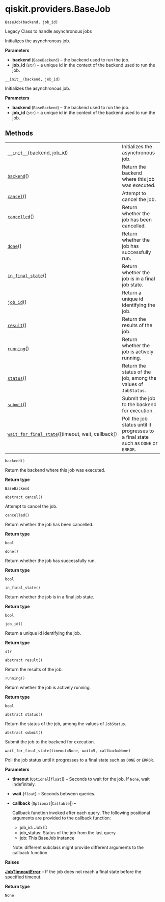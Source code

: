 <span id="qiskit-providers-basejob" />

# qiskit.providers.BaseJob

`BaseJob(backend, job_id)`

Legacy Class to handle asynchronous jobs

Initializes the asynchronous job.

**Parameters**

*   **backend** (`BaseBackend`) – the backend used to run the job.
*   **job\_id** (`str`) – a unique id in the context of the backend used to run the job.

`__init__(backend, job_id)`

Initializes the asynchronous job.

**Parameters**

*   **backend** (`BaseBackend`) – the backend used to run the job.
*   **job\_id** (`str`) – a unique id in the context of the backend used to run the job.

## Methods

|                                                                                                                                                      |                                                                                     |
| ---------------------------------------------------------------------------------------------------------------------------------------------------- | ----------------------------------------------------------------------------------- |
| [`__init__`](#qiskit.providers.BaseJob.__init__ "qiskit.providers.BaseJob.__init__")(backend, job\_id)                                               | Initializes the asynchronous job.                                                   |
| [`backend`](#qiskit.providers.BaseJob.backend "qiskit.providers.BaseJob.backend")()                                                                  | Return the backend where this job was executed.                                     |
| [`cancel`](#qiskit.providers.BaseJob.cancel "qiskit.providers.BaseJob.cancel")()                                                                     | Attempt to cancel the job.                                                          |
| [`cancelled`](#qiskit.providers.BaseJob.cancelled "qiskit.providers.BaseJob.cancelled")()                                                            | Return whether the job has been cancelled.                                          |
| [`done`](#qiskit.providers.BaseJob.done "qiskit.providers.BaseJob.done")()                                                                           | Return whether the job has successfully run.                                        |
| [`in_final_state`](#qiskit.providers.BaseJob.in_final_state "qiskit.providers.BaseJob.in_final_state")()                                             | Return whether the job is in a final job state.                                     |
| [`job_id`](#qiskit.providers.BaseJob.job_id "qiskit.providers.BaseJob.job_id")()                                                                     | Return a unique id identifying the job.                                             |
| [`result`](#qiskit.providers.BaseJob.result "qiskit.providers.BaseJob.result")()                                                                     | Return the results of the job.                                                      |
| [`running`](#qiskit.providers.BaseJob.running "qiskit.providers.BaseJob.running")()                                                                  | Return whether the job is actively running.                                         |
| [`status`](#qiskit.providers.BaseJob.status "qiskit.providers.BaseJob.status")()                                                                     | Return the status of the job, among the values of `JobStatus`.                      |
| [`submit`](#qiskit.providers.BaseJob.submit "qiskit.providers.BaseJob.submit")()                                                                     | Submit the job to the backend for execution.                                        |
| [`wait_for_final_state`](#qiskit.providers.BaseJob.wait_for_final_state "qiskit.providers.BaseJob.wait_for_final_state")(\[timeout, wait, callback]) | Poll the job status until it progresses to a final state such as `DONE` or `ERROR`. |

`backend()`

Return the backend where this job was executed.

**Return type**

`BaseBackend`

`abstract cancel()`

Attempt to cancel the job.

`cancelled()`

Return whether the job has been cancelled.

**Return type**

`bool`

`done()`

Return whether the job has successfully run.

**Return type**

`bool`

`in_final_state()`

Return whether the job is in a final job state.

**Return type**

`bool`

`job_id()`

Return a unique id identifying the job.

**Return type**

`str`

`abstract result()`

Return the results of the job.

`running()`

Return whether the job is actively running.

**Return type**

`bool`

`abstract status()`

Return the status of the job, among the values of `JobStatus`.

`abstract submit()`

Submit the job to the backend for execution.

`wait_for_final_state(timeout=None, wait=5, callback=None)`

Poll the job status until it progresses to a final state such as `DONE` or `ERROR`.

**Parameters**

*   **timeout** (`Optional`\[`float`]) – Seconds to wait for the job. If `None`, wait indefinitely.

*   **wait** (`float`) – Seconds between queries.

*   **callback** (`Optional`\[`Callable`]) –

    Callback function invoked after each query. The following positional arguments are provided to the callback function:

    *   job\_id: Job ID
    *   job\_status: Status of the job from the last query
    *   job: This BaseJob instance

    Note: different subclass might provide different arguments to the callback function.

**Raises**

[**JobTimeoutError**](qiskit.providers.JobTimeoutError#qiskit.providers.JobTimeoutError "qiskit.providers.JobTimeoutError") – If the job does not reach a final state before the specified timeout.

**Return type**

`None`
